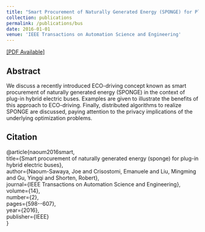 ```yaml
---
title: "Smart Procurement of Naturally Generated Energy (SPONGE) for Plug-in Hybrid Electric Buses"
collection: publications
permalink: /publications/bus
date: 2016-01-01
venue: 'IEEE Transactions on Automation Science and Engineering'
---
```


[[PDF Available]](http://ming2liu.github.io/files/bus.pdf)

## Abstract

We discuss a recently introduced ECO-driving concept known as smart procurement of naturally generated energy (SPONGE)
in the context of plug-in hybrid electric buses. Examples are given to illustrate the benefits of this approach to ECO-driving. 
Finally, distributed algorithms to realize SPONGE are discussed, paying attention to the privacy implications of the underlying optimization problems.


## Citation

@article{naoum2016smart, <br>
  title={Smart procurement of naturally generated energy (sponge) for plug-in hybrid electric buses}, <br>
  author={Naoum-Sawaya, Joe and Crisostomi, Emanuele and Liu, Mingming and Gu, Yingqi and Shorten, Robert}, <br>
  journal={IEEE Transactions on Automation Science and Engineering}, <br>
  volume={14}, <br>
  number={2}, <br>
  pages={598--607}, <br>
  year={2016}, <br>
  publisher={IEEE} <br>
}